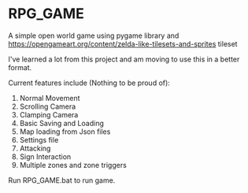 # RPG_GAME

A simple open world game using pygame library and https://opengameart.org/content/zelda-like-tilesets-and-sprites tileset

I've learned a lot from this project and am moving to use this in a better format.

Current features include (Nothing to be proud of):
1. Normal Movement
2. Scrolling Camera
3. Clamping Camera
4. Basic Saving and Loading
5. Map loading from Json files
6. Settings file
7. Attacking
8. Sign Interaction
9. Multiple zones and zone triggers

Run RPG_GAME.bat to run game.
